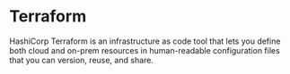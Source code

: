 # Terraform
HashiCorp Terraform is an infrastructure as code tool that lets you define both cloud and on-prem resources in human-readable configuration files that you can version, reuse, and share. 
